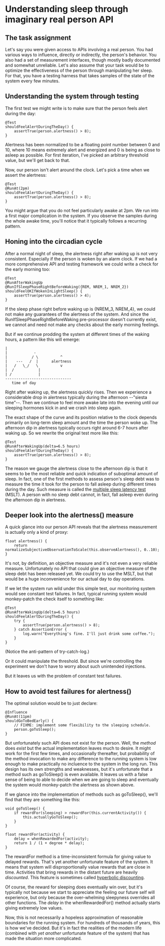 
# Understanding sleep through imaginary real person API

## The task assignment

Let's say you were given access to APIs involving a real person. You had various
ways to influence, directly or indirectly, the person's behavior. You also had a
set of measurement interfaces, though mostly badly documented and somewhat
unreliable. Let's also assume that your task would be to optimize the
effectiveness of the person through manipulating her sleep.  For that, you have
a testing harness that takes samples of the state of the system every few
minutes. 

## Understanding the system through testing

The first test we might write is to make sure that the person feels alert
during the day:

    @Test 
    shouldFeelAlertDuringTheDay() {
        assertTrue(person.alertness() > 8);
    }

Alertness has been normalized to be a floating point number between 0 and 10,
where 10 means extremely alert and energized and 0 is being as close to asleep
as possible. For first iteration, I've picked an arbitrary threshold value, but
we'll get back to that.

Now, our person isn't alert around the clock. Let's pick a time when we assert
the alertness:

    @Test 
    @RunAt(2pm)
    shouldFeelAlertDuringTheDay() {
        assertTrue(person.alertness() > 8);
    }

You might argue that you do not feel particularly awake at 2pm. We run into a
first major complication in the system. If you observe the samples during the
whole awake time, you'll notice that it typically follows a recurring pattern.

## Honing into the circadian cycle

After a normal night of sleep, the alertness right after waking up is not very
consistent. Especially if the person is woken by an alarm clock. If we had a
more comprehensive API and testing framework we could write a check for the
early morning too:

    @Test
    @RunAfterWakingUp
    @RunIfSleepPhaseRightBeforeWaking({REM, NREM_1, NREM_2})
    shouldFeelOKIfWokenInLightSleep() {
        assertTrue(person.alertness() > 4);
    }

If the sleep phase right before waking up is {NREM_3, NREM_4}, we could not make
any guarantees of the alertness of the system. And since the
RunIfSleepPhaseRightBeforeWaking pre-processor doesn't currently exist, we
cannot and need not make any checks about the early morning feelings. 

But if we continue prodding the system at different times of the waking hours, a
pattern like this will emerge:

    |             
    |            -
    |           / \          ^
    |    ---   /  |      alertness
    |   /   \_/   \          v
    |  /           |
    | /            |
    ------------------------------
       time of day

Right after waking up, the alertness quickly rises. Then we experience a
considerable drop in alertness typically during the afternoon --"siesta
time"--. Then we continue to feel more awake late into the evening until our
sleeping hormones kick in and we crash into sleep again.

The exact shape of the curve and its position relative to the clock depends
primarily on long-term sleep amount and the time the person woke up. The
afternoon dip in alertness typically occurs right around 6-7 hours after waking
up. So we rewrite the original test more like this:

    @Test
    @RunAfterWakingUp(delta=6.5 hours)
    shouldFeelAlertDuringTheDay() {
        assertTrue(person.alertness() > 8);
    }

The reason we gauge the alertness close to the afternoon dip is that it seems to
be the most reliable and quick indication of suboptimal amount of sleep. In
fact, one of the first methods to assess person's sleep debt was to measure the
time it took for the person to fall asleep during different times during the
day. Such measure is called the [multiple sleep latency
test](http://www.sleepeducation.com/disease-detection/multiple-sleep-latency-test/overview-and-facts)
(MSLT).  A person with no sleep debt cannot, in fact, fall asleep even during
the afternoon dip in alertness.

## Deeper look into the alertness() measure

A quick glance into our person API reveals that the alertness measurement is
actually only a kind of proxy:

    float alertness() {
        return normalizeSubjectiveObservationToScale(this.observeAlertness(), 0..10);
    }

It's not, by definition, an objective measure and it's not even a very reliable
measure.  Unfortunately no API that could give an objective measure of the sleep
debt has been released yet. We could try to use the MSLT, but that would be a
huge inconvenience for our actual day to day operations. 

If we let the system run wild under this simple test, our monitoring system
would see constant test failures. In fact, typical running system would
monkey-patch the check itself to something like:

    @Test
    @RunAfterWakingUp(delta=6.5 hours)
    shouldFeelAlertDuringTheDay() {
        try {
            assertTrue(person.alertness() > 8);
        } catch AssertionError {
            log.warn("Everything's fine. I'll just drink some coffee.");
        }
    }

(Notice the anti-pattern of try-catch-log.)

Or it could manipulate the threshold. But since we're controlling the experiment
we don't have to worry about such unintended injections. 

But it leaves us with the problem of constant test failures. 

## How to avoid test failures for alertness()

The optimal solution would be to just declare:

    @Influence
    @RunAt(11pm)
    shouldGoToBedEarly() {
        // FIXME: implement some flexibility to the sleeping schedule.
        person.goToSleep(); 
    }


But unfortunately such API does not exist for the person. Well, the *method*
does *exist* but the actual implementation leaves much to desire. It might work
for the first few times, and occasionally thereafter, but probability of the
method invocation to make any difference to the running system is low enough to
make practically no incluence to the system in the long run. This design has its
own strengths and weaknesses, but it's unfortunate that a method such as
goToSleep() is even available. It leaves us with a false sense of being to able
to decide when we are going to sleep and eventually the system would
monkey-patch the alertness as shown above.

If we glance into the implementation of methods such as goToSleep(), we'll find
that they are something like this:

    void goToSleep() {
        if rewardFor(sleeping) > rewardFor(this.currentActivity()) {
            this.actuallyGoToSleep();
        }
    }

    float rewardFor(activity) {
        delay = whenRewardedFor(activity);
        return 1 / (1 + degree * delay);
    }

The rewardFor method is a time-inconsistent formula for giving value to
delayed rewards. That's yet another unfortunate feature of the system. It means
that system will disproportionally value rewards that are close in time.
Activities that bring rewards in the distant future are heavily *discounted*.
This feature is sometimes called [hyperbolic
discounting](https://en.wikipedia.org/wiki/Hyperbolic_discounting).

Of course, the reward for sleeping does eventually win over, but it's typically
not because we start to appreciate the feeling our future self will experience,
but only because the over-whelming sleepyness overrides all other functions. The
*delay* in the whenRewardedFor() method actually starts giving extremely low
values. 


Now, this is not necessarily a hopeless approximation of reasonable boundaries
for the running system. For hundreds of thousands of years, this is how we've
decided. But it's in fact the realities of the modern life (combined with *yet
another* unfortunate feature of the system) that has made the situation more
complicated. 



























